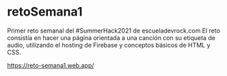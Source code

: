 # retoSemana1
Primer reto semanal del #SummerHack2021 de escueladevrock.com
El reto consistía en hacer una página orientada a una canción con su etiqueta de audio, utilizando el hosting de Firebase y conceptos básicos de HTML y CSS.

https://reto-semana1.web.app/
